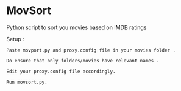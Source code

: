 # MovSort
Python script to sort you movies based on IMDB ratings

Setup :

    Paste movport.py and proxy.config file in your movies folder .
    
    Do ensure that only folders/movies have relevant names .
    
    Edit your proxy.config file accordingly.
    
    Run movsort.py.
